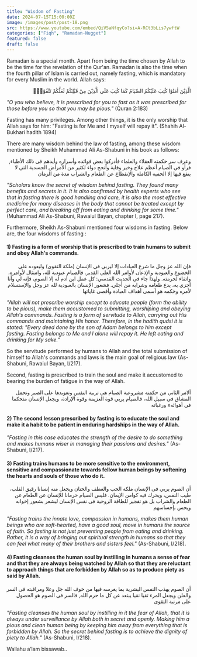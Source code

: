 ```yaml
---
title: "Wisdom of Fasting"
date: 2024-07-15T15:00:00Z
image: /images/post/post-18.png
src: https://www.youtube.com/embed/QiV5aNfqyCo?si=A-RCt3bLis7ywftW
categories: ["Fiqh", "Ramadan-Nugget"]
featured: false
draft: false
---
```


Ramadan is a special month. Apart from being the time chosen by Allah to be the time for the revelation of the Qur'an. Ramadan is also the time when the fourth pillar of Islam is carried out, namely fasting, which is mandatory for every Muslim in the world. Allah says:

<p dir="rtl" lang="AR">الَّذِيْنَ اٰمَنُوْا كُتِبَ عَلَيْكُمُ الصِّيَامُ كَمَا كُتِبَ عَلَى الَّذِيْنَ مِنْ قَبْلِكُمْ لَعَلَّكُمْ تَتَّقُوْنَۙ</p>

_"O you who believe, it is prescribed for you to fast as it was prescribed for those before you so that you may be pious."_ (Quran 2:183)

Fasting has many privileges. Among other things, it is the only worship that Allah says for him: "Fasting is for Me and I myself will repay it". (Shahih Al-Bukhari hadith 1894)

There are many wisdom behind the law of fasting, among these wisdom mentioned by Sheikh Muhammad Ali As-Shabuni in his book as follows:

<p dir="rtl" lang="AR">وعرف سر حكمته العقلاء والعلماء فأدركوا بعض فوائده وأسراره وأيدهم فى ذلك الأطباء, فرأو في الصيام أعظم علاج وخير وقاية وأنجح دواء لكثير من الأمراض الجسدية التي لا ينفع فيها إلا الحمية الكاملة والإنقطاع عن الطعام والشراب مدة من الزمان</p>


_"Scholars know the secret of wisdom behind fasting. They found many benefits and secrets in it. It is also confirmed by health experts who see that in fasting there is good handling and care, it is also the most effective medicine for many diseases in the body that cannot be treated except by perfect care, and breaking off from eating and drinking for some time."_ (Muhammad Ali As-Shabuni, Rawaiul Bayan, chapter I, page 217).

Furthermore, Sheikh As-Shabuni mentioned four wisdoms in fasting. Below are, the four wisdoms of fasting :

#### 1) Fasting is a form of worship that is prescribed to train humans to submit and obey Allah's commands.


<p dir="rtl" lang="AR">فإن الله عز وجل ما شرع العبادات إلا ليربي فى الإنسان (ملكة التقوى) وليعوده على الخضوع والعبودية والإذعان لأوامر الله العلي القدير. فالصيام عبودية لله، وامتثال لأوامره، واتقاء لحرمته.  ولهذا جاء فى الحديث القدسي: كل عمل ابن أدم له إلا الصوم، فإنه لي وأنا أجزي به، يدع طعامه وشرابه من أجلي. فشعور الإنسان بالعبودية لله عز وجل والإستسلام لأمره وحكمه هو أسمى أهداف العبادة وأقصى غاياتها</p>

_"Allah will not prescribe worship except to educate people (form the ability to be pious), make them accustomed to submitting, worshiping and obeying Allah's commands. Fasting is a form of servitude to Allah, carrying out His commands and maintaining His honor. Therefore, in the hadith qudsi it is stated: "Every deed done by the son of Adam belongs to him except fasting. Fasting belongs to Me and I alone will repay it. He left eating and drinking for My sake.”_

So the servitude performed by humans to Allah and the total submission of himself to Allah's commands and laws is the main goal of religious law (As-Shabuni, Rawaiul Bayan, I/217).

Second, fasting is prescribed to train the soul and make it accustomed to bearing the burden of fatigue in the way of Allah.

<p dir="rtl" lang="AR">ألامر الثاني من حكمته مشروعية الصيام هي تربية النفس وتعويدها على الصبر وتحمل المشاق فى سبيل الله، فالصيام يربي قوة العزيمة وقوة الإرادة، ويجعل الإنسان متحكما فى أهوائهx ورغباته</p>

#### 2) The second lesson prescribed by fasting is to educate the soul and make it a habit to be patient in enduring hardships in the way of Allah. 

_"Fasting in this case educates the strength of the desire to do something and makes humans wiser in managing their passions and desires."_ (As-Shabuni, I/217).

#### 3) Fasting trains humans to be more sensitive to the environment, sensitive and compassionate towards fellow human beings by softening the hearts and souls of those who do it.

<p dir="rtl" lang="AR">أن الصوم يربي فى الإنسان ملكة الحب والعطف والحنان ويجعل منه إنسانا رقيق القلب، طيب النفس، ويحرك فيه كوامن الإيمان. فليس الصيام حرمانا للإنسان عن الطعام عن الطعام والشراب بل هو تفجير للطاقة الروحية فى نفس الإنسان ليشعر بشعور إخوانه ويحس بإحساسهم</p>

_"Fasting trains the innate love, compassion in humans, makes them human beings who are soft-hearted, have a good soul, move in humans the source of faith. So fasting is not just preventing people from eating and drinking. Rather, it is a way of bringing out spiritual strength in humans so that they can feel what many of their brothers and sisters feel."_ (As-Shabuni, I/218).

#### 4) Fasting cleanses the human soul by instilling in humans a sense of fear and that they are always being watched by Allah so that they are reluctant to approach things that are forbidden by Allah so as to produce piety as said by Allah.


<p dir="rtl" lang="AR">أن الصوم يهذب النفس البشرية بما يغرسه فيها من خوف الله جل وعلا ومراقبته فى السر والعلن ويجعل المرء تقيا نقيا يبتعد عن كل ما حرم الله, فالسر فى الصوم هو الحصول على مرتبة التقوى</p>


_"Fasting cleanses the human soul by instilling in it the fear of Allah, that it is always under surveillance by Allah both in secret and openly. Making him a pious and clean human being by keeping him away from everything that is forbidden by Allah. So the secret behind fasting is to achieve the dignity of piety to Allah."_ (As-Shabuni, I/218).

Wallahu a’lam bissawab..

